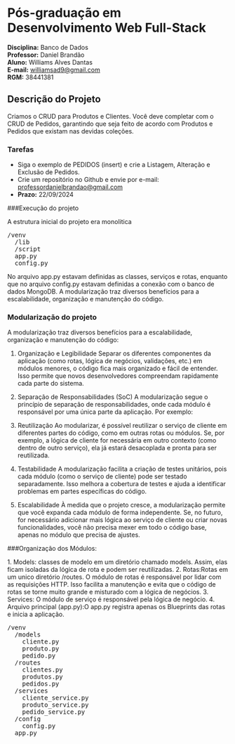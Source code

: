 # Pós-graduação em Desenvolvimento Web Full-Stack

**Disciplina:** Banco de Dados  
**Professor:** Daniel Brandão  
**Aluno:** Williams Alves Dantas  
**E-mail:** williamsad9@gmail.com  
**RGM:** 38441381  

## Descrição do Projeto

Criamos o CRUD para Produtos e Clientes. Você deve completar com o CRUD de Pedidos, garantindo que seja feito de acordo com Produtos e Pedidos que existam nas devidas coleções.

### Tarefas

- Siga o exemplo de PEDIDOS (insert) e crie a Listagem, Alteração e Exclusão de Pedidos.
- Crie um repositório no Github e envie por e-mail: [professordanielbrandao@gmail.com](mailto:professordanielbrandao@gmail.com)
- **Prazo:** 22/09/2024

###Execução do projeto
<p>A estrutura inicial do projeto era monolitica</p>
<pre>
/venv
  /lib
  /script
  app.py
  config.py
</pre>
<p>No arquivo app.py estavam definidas as classes, serviços e rotas, enquanto que no arquivo config.py estavam definidas a conexão com o banco de dados MongoDB. A modularização traz diversos benefícios para a escalabilidade, organização e manutenção do código. </p>



  
### Modularização do projeto
<p>  A modularização traz diversos benefícios para a escalabilidade, organização e manutenção do código:

1. Organização e Legibilidade
Separar os diferentes componentes da aplicação (como rotas, lógica de negócios, validações, etc.) em módulos menores, o código fica mais organizado e fácil de entender. Isso permite que novos desenvolvedores compreendam rapidamente cada parte do sistema.

2. Separação de Responsabilidades (SoC)
A modularização segue o princípio de separação de responsabilidades, onde cada módulo é responsável por uma única parte da aplicação. Por exemplo:

3. Reutilização
Ao modularizar, é possível reutilizar o serviço de cliente em diferentes partes do código, como em outras rotas ou módulos. Se, por exemplo,  a lógica de cliente for necessária em outro contexto (como dentro de outro serviço), ela já estará desacoplada e pronta para ser reutilizada.

4. Testabilidade
A modularização facilita a criação de testes unitários, pois cada módulo (como o serviço de cliente) pode ser testado separadamente. Isso melhora a cobertura de testes e ajuda a identificar problemas em partes específicas do código.

5. Escalabilidade
À medida que o projeto cresce, a modularização permite que você expanda cada módulo de forma independente. Se, no futuro, for necessário adicionar mais lógica ao serviço de cliente ou criar novas funcionalidades, você não precisa mexer em todo o código base, apenas no módulo que precisa de ajustes.</p>

###Organização dos Módulos:
<p>
1. Models: classes de modelo em um diretório chamado models. Assim, elas ficam isoladas da lógica de rota e podem ser reutilizadas.
2. Rotas:Rotas em um unico diretório /routes. O módulo de rotas é responsável por lidar com as requisições HTTP. Isso facilita a manutenção e evita que o código de rotas se torne muito grande e misturado com a lógica de negócios.
3. Services: O módulo de serviço é responsável pela lógica de negócio.
4. Arquivo principal (app.py):O app.py registra apenas os Blueprints das rotas e inicia a aplicação.
</p>
<pre>
/venv
  /models
    cliente.py
    produto.py
    pedido.py
  /routes
    clientes.py
    produtos.py
    pedidos.py
  /services
    cliente_service.py
    produto_service.py
    pedido_service.py
  /config
    config.py
  app.py
</pre>





